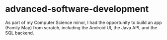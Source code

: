 # advanced-software-development
As part of my Computer Science minor, I had the opportunity to build an app (Family Map) from scratch, including the Android UI, the Java API, and the SQL backend.
